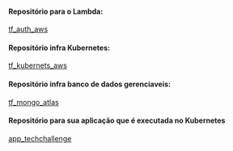 #### Repositório para o Lambda: 
 [tf_auth_aws](https://github.com/parraclaudiofiap/tf_auth_aws) 


#### Repositório  infra Kubernetes: 
[tf_kubernets_aws](https://github.com/parraclaudiofiap/tf_kubernets_aws
)  

#### Repositório infra banco de dados gerenciaveis: 
[tf_mongo_atlas](https://github.com/parraclaudiofiap/tf_mongo_atlas
)  

#### Repositório para sua aplicação que é executada no Kubernetes
[app_techchallenge](https://github.com/parraclaudiofiap/app_techchallenge)
